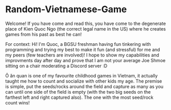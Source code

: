 # Random-Vietnamese-Game
Welcome! If you have come and read this, you have come to the degenerate place of Kien Quoc Ngo (the correct legal name in the US) where he creates games from his past as best he can!

For context: Hi! I'm Quoc, a BGSU freshman having fun tinkering with programming and trying my best to make it fun (and stressful) for me and my peers (few teachers are involved)!
I hope to show my capabilities and improvments day after day and prove that I am not your average Joe Shmoe sitting on a chair moderating a Discord server :D

Ô ăn quan is one of my favourite childhood games in Vietnam, it actually taught me how to count and socialize with other kids my age. The premise is simple, put the seeds/rocks around the field and capture as many as you can until one side of the field is empty (with the two big seeds on the farthest left and right captured also). The one with the most seed/rock count wins!
